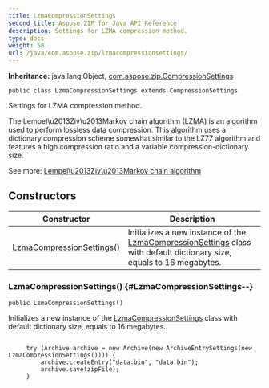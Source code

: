 ```yaml
---
title: LzmaCompressionSettings
second_title: Aspose.ZIP for Java API Reference
description: Settings for LZMA compression method.
type: docs
weight: 58
url: /java/com.aspose.zip/lzmacompressionsettings/
---
```


**Inheritance:**
java.lang.Object, [com.aspose.zip.CompressionSettings](../../com.aspose.zip/compressionsettings)
```
public class LzmaCompressionSettings extends CompressionSettings
```

Settings for LZMA compression method.

The Lempel\\u2013Ziv\\u2013Markov chain algorithm (LZMA) is an algorithm used to perform lossless data compression. This algorithm uses a dictionary compression scheme somewhat similar to the LZ77 algorithm and features a high compression ratio and a variable compression-dictionary size.

See more: [Lempel\\u2013Ziv\\u2013Markov chain algorithm][Lempel_u2013Ziv_u2013Markov chain algorithm]


[Lempel_u2013Ziv_u2013Markov chain algorithm]: https://en.wikipedia.org/wiki/Lempel\u2013Ziv\u2013Markov_chain_algorithm
## Constructors

| Constructor | Description |
| --- | --- |
| [LzmaCompressionSettings()](#LzmaCompressionSettings--) | Initializes a new instance of the [LzmaCompressionSettings](../../com.aspose.zip/lzmacompressionsettings) class with default dictionary size, equals to 16 megabytes. |
### LzmaCompressionSettings() {#LzmaCompressionSettings--}
```
public LzmaCompressionSettings()
```


Initializes a new instance of the [LzmaCompressionSettings](../../com.aspose.zip/lzmacompressionsettings) class with default dictionary size, equals to 16 megabytes.

```

     try (Archive archive = new Archive(new ArchiveEntrySettings(new LzmaCompressionSettings()))) {
         archive.createEntry("data.bin", "data.bin");
         archive.save(zipFile);
     }
 
```



